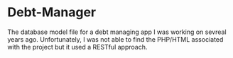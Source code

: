 # Debt-Manager

The database model file for a debt managing app I was working on sevreal years ago. Unfortunately, I was not able to find the PHP/HTML associated with the project but it used a RESTful approach.
